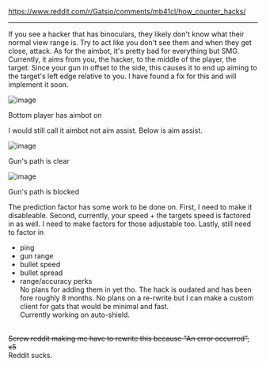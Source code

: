 https://www.reddit.com/r/Gatsio/comments/mb41cl/how_counter_hacks/
___

If you see a hacker that has binoculars, they likely don't know what their normal view range is. Try to act like you don't see them and when they get close, attack.
As for the aimbot, it's pretty bad for everything but SMG. Currently, it aims from you, the hacker, to the middle of the player, the target. Since your gun in offset to the side, this causes it to end up aiming to the target's left edge relative to you. I have found a fix for this and will implement it soon.

![image](https://user-images.githubusercontent.com/74115138/112153630-d5604980-8bb9-11eb-875c-f0b2d0e00c94.png)

Bottom player has aimbot on<br>

I would still call it aimbot not aim assist. Below is aim assist.

![image](https://user-images.githubusercontent.com/74115138/112153679-e5782900-8bb9-11eb-8ea1-81e77e457bff.png)

Gun's path is clear<br>

![image](https://user-images.githubusercontent.com/74115138/112153712-ef9a2780-8bb9-11eb-898f-85cc4547abe3.png)

Gun's path is blocked<br>

The prediction factor has some work to be done on. First, I need to make it disableable. Second, currently, your speed + the targets speed is factored in as well. I need to make factors for those adjustable too. Lastly, still need to factor in
- ping
- gun range
- bullet speed
- bullet spread
- range/accuracy perks
<br>No plans for adding them in yet tho.
The hack is oudated and has been fore roughly 8 months. No plans on a re-rwrite but I can make a custom client for gats that would be minimal and fast.<br>
Currently working on auto-shield.
<br>
<strike>Screw reddit making me have to rewrite this because "An error occurred", x5</strike>
<br>
Reddit sucks.
